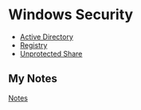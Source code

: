 # Windows Security
- [Active Directory](active-directory.md)
- [Registry](registry.md)
- [Unprotected Share](unprotected-share.md)
## My Notes
[Notes](mynotes/windows-security-notes.md)
